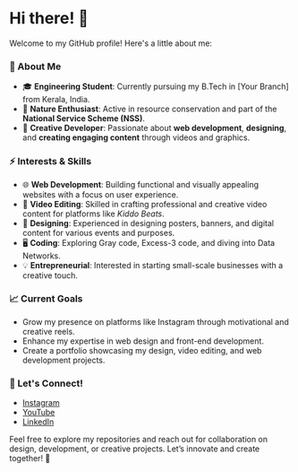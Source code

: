 # Hi there! 👋  

Welcome to my GitHub profile! Here's a little about me:  

### 🌟 About Me  
- 🎓 **Engineering Student**: Currently pursuing my B.Tech in [Your Branch] from Kerala, India.  
- 🌱 **Nature Enthusiast**: Active in resource conservation and part of the **National Service Scheme (NSS)**.  
- 🎨 **Creative Developer**: Passionate about **web development**, **designing**, and **creating engaging content** through videos and graphics.  

### ⚡ Interests & Skills  
- 🌐 **Web Development**: Building functional and visually appealing websites with a focus on user experience.  
- 🎥 **Video Editing**: Skilled in crafting professional and creative video content for platforms like *Kiddo Beats*.  
- 🎨 **Designing**: Experienced in designing posters, banners, and digital content for various events and purposes.  
- 🖥️ **Coding**: Exploring Gray code, Excess-3 code, and diving into Data Networks.  
- 💡 **Entrepreneurial**: Interested in starting small-scale businesses with a creative touch.  

### 📈 Current Goals  
- Grow my presence on platforms like Instagram through motivational and creative reels.  
- Enhance my expertise in web design and front-end development.  
- Create a portfolio showcasing my design, video editing, and web development projects.  

### 🔗 Let's Connect!  
- [Instagram](#)  
- [YouTube](#)  
- [LinkedIn](#)  

Feel free to explore my repositories and reach out for collaboration on design, development, or creative projects. Let’s innovate and create together! 🚀  
